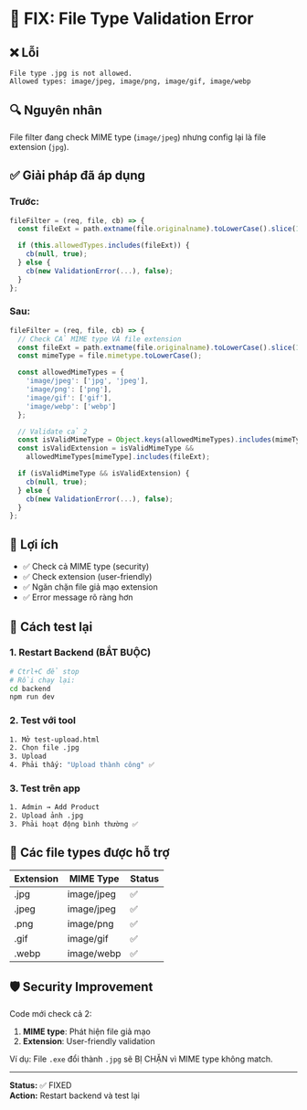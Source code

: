 # 🐛 FIX: File Type Validation Error

## ❌ Lỗi

```
File type .jpg is not allowed.
Allowed types: image/jpeg, image/png, image/gif, image/webp
```

## 🔍 Nguyên nhân

File filter đang check MIME type (`image/jpeg`) nhưng config lại là file extension (`jpg`).

## ✅ Giải pháp đã áp dụng

### Trước:

```javascript
fileFilter = (req, file, cb) => {
  const fileExt = path.extname(file.originalname).toLowerCase().slice(1);

  if (this.allowedTypes.includes(fileExt)) {
    cb(null, true);
  } else {
    cb(new ValidationError(...), false);
  }
};
```

### Sau:

```javascript
fileFilter = (req, file, cb) => {
  // Check CẢ MIME type VÀ file extension
  const fileExt = path.extname(file.originalname).toLowerCase().slice(1);
  const mimeType = file.mimetype.toLowerCase();

  const allowedMimeTypes = {
    'image/jpeg': ['jpg', 'jpeg'],
    'image/png': ['png'],
    'image/gif': ['gif'],
    'image/webp': ['webp']
  };

  // Validate cả 2
  const isValidMimeType = Object.keys(allowedMimeTypes).includes(mimeType);
  const isValidExtension = isValidMimeType &&
    allowedMimeTypes[mimeType].includes(fileExt);

  if (isValidMimeType && isValidExtension) {
    cb(null, true);
  } else {
    cb(new ValidationError(...), false);
  }
};
```

## 🎯 Lợi ích

- ✅ Check cả MIME type (security)
- ✅ Check extension (user-friendly)
- ✅ Ngăn chặn file giả mạo extension
- ✅ Error message rõ ràng hơn

## 🔄 Cách test lại

### 1. Restart Backend (BẮT BUỘC)

```bash
# Ctrl+C để stop
# Rồi chạy lại:
cd backend
npm run dev
```

### 2. Test với tool

```bash
1. Mở test-upload.html
2. Chọn file .jpg
3. Upload
4. Phải thấy: "Upload thành công" ✅
```

### 3. Test trên app

```bash
1. Admin → Add Product
2. Upload ảnh .jpg
3. Phải hoạt động bình thường ✅
```

## 📝 Các file types được hỗ trợ

| Extension | MIME Type  | Status |
| --------- | ---------- | ------ |
| .jpg      | image/jpeg | ✅     |
| .jpeg     | image/jpeg | ✅     |
| .png      | image/png  | ✅     |
| .gif      | image/gif  | ✅     |
| .webp     | image/webp | ✅     |

## 🛡️ Security Improvement

Code mới check cả 2:

1. **MIME type**: Phát hiện file giả mạo
2. **Extension**: User-friendly validation

Ví dụ: File `.exe` đổi thành `.jpg` sẽ BỊ CHẶN vì MIME type không match.

---

**Status:** ✅ FIXED  
**Action:** Restart backend và test lại
